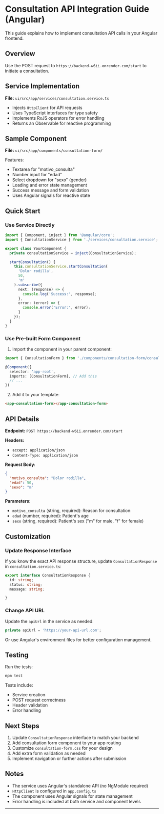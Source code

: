 # Consultation API Integration Guide (Angular)

This guide explains how to implement consultation API calls in your Angular frontend.

## Overview

Use the POST request to `https://backend-w6ii.onrender.com/start` to initiate a consultation.

## Service Implementation

**File:** `ui/src/app/services/consultation.service.ts`

- Injects `HttpClient` for API requests
- Uses TypeScript interfaces for type safety
- Implements RxJS operators for error handling
- Returns an Observable for reactive programming

## Sample Component

**File:** `ui/src/app/components/consultation-form/`

Features:
- Textarea for "motivo_consulta"
- Number input for "edad"
- Select dropdown for "sexo" (gender)
- Loading and error state management
- Success message and form validation
- Uses Angular signals for reactive state

## Quick Start

### Use Service Directly

```typescript
import { Component, inject } from '@angular/core';
import { ConsultationService } from './services/consultation.service';

export class YourComponent {
  private consultationService = inject(ConsultationService);

  startConsultation() {
    this.consultationService.startConsultation(
      'Dolor rodilla',
      50,
      'm'
    ).subscribe({
      next: (response) => {
        console.log('Success:', response);
      },
      error: (error) => {
        console.error('Error:', error);
      }
    });
  }
}
```

### Use Pre-built Form Component

1. Import the component in your parent component:

```typescript
import { ConsultationForm } from './components/consultation-form/consultation-form';

@Component({
  selector: 'app-root',
  imports: [ConsultationForm], // Add this
  // ...
})
```

2. Add it to your template:

```html
<app-consultation-form></app-consultation-form>
```

## API Details

**Endpoint:** `POST https://backend-w6ii.onrender.com/start`

**Headers:**
- `accept: application/json`
- `Content-Type: application/json`

**Request Body:**
```json
{
  "motivo_consulta": "Dolor rodilla",
  "edad": 50,
  "sexo": "m"
}
```

**Parameters:**
- `motivo_consulta` (string, required): Reason for consultation
- `edad` (number, required): Patient's age
- `sexo` (string, required): Patient's sex ("m" for male, "f" for female)

## Customization

### Update Response Interface

If you know the exact API response structure, update `ConsultationResponse` in `consultation.service.ts`:

```typescript
export interface ConsultationResponse {
  id: string;
  status: string;
  message: string;

}
```

### Change API URL

Update the `apiUrl` in the service as needed:

```typescript
private apiUrl = 'https://your-api-url.com';
```

Or use Angular's environment files for better configuration management.

## Testing

Run the tests:

```bash
npm test
```

Tests include:
- Service creation
- POST request correctness
- Header validation
- Error handling

## Next Steps

1. Update `ConsultationResponse` interface to match your backend
2. Add consultation form component to your app routing
3. Customize `consultation-form.css` for your design
4. Add extra form validation as needed
5. Implement navigation or further actions after submission

## Notes

- The service uses Angular's standalone API (no NgModule required)
- `HttpClient` is configured in `app.config.ts`
- The component uses Angular signals for state management
- Error handling is included at both service and component levels

---
